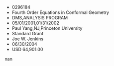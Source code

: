 
* 0296184
* Fourth Order Equations in Conformal Geometry
* DMS,ANALYSIS PROGRAM
* 05/01/2001,01/31/2002
* Paul Yang,NJ,Princeton University
* Standard Grant
* Joe W. Jenkins
* 06/30/2004
* USD 64,901.00

nan
